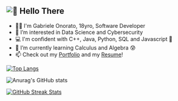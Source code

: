 ##  ![👋 Hello There](https://media3.giphy.com/media/Nx0rz3jtxtEre/giphy.gif?cid=ecf05e47hu61zzfborb7na72mfsan42ytjqknwajhg4hegne&rid=giphy.gif)

- 👨‍💻 I'm Gabriele Onorato, 18yro, Software Developer
- 👀 I’m interested in Data Science and Cybersecurity
- 💻 I'm confident with C++, Java, Python, SQL and Javascript 👾
- 🌱 I’m currently learning Calculus and Algebra 😰
- 📫 Check out my [Portfolio](http://www.gabrieleonorato.it/) and my [Resume](https://resume.io/app/resumes/16371710/edit)!

[![Top Langs](https://github-readme-stats.vercel.app/api/top-langs/?username=lapry34&layout=compact&theme=dark)](https://github.com/anuraghazra/github-readme-stats)

![Anurag's GitHub stats](https://github-readme-stats.vercel.app/api?username=lapry34&show_icons=true&theme=dark)

[![GitHub Streak Stats](https://github-readme-streak-stats.herokuapp.com/?user=lapry34&theme=dark)](https://github.com/DenverCoder1/github-readme-streak-stats)


<!---
lapry34/lapry34 is a ✨ special ✨ repository because its `README.md` (this file) appears on your GitHub profile.
You can click the Preview link to take a look at your changes.
--->

